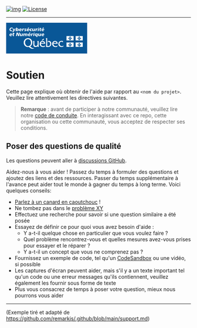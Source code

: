 <!-- ENTETE -->
[![img](https://img.shields.io/badge/Lifecycle-Experimental-339999)](https://www.quebec.ca/gouv/politiques-orientations/vitrine-numeriqc/accompagnement-des-organismes-publics/demarche-conception-services-numeriques)
[![License](https://img.shields.io/badge/Licence-LiLiQ--R-blue)](././LICENCE.md)

---

<div>
    <img src="./images/mcn.png">
</div>
<!-- FIN ENTETE -->


# Soutien

Cette page explique où obtenir de l'aide par rapport au `<nom du projet>`. Veuillez lire attentivement les directives suivantes.

> **Remarque** : avant de participer à notre communauté, veuillez lire notre
> [code de conduite][cc].
> En interagissant avec ce repo, cette organisation ou cette communauté, vous acceptez de
> respecter ses conditions.


## Poser des questions de qualité

Les questions peuvent aller à [discussions GitHub][chat].

Aidez-nous à vous aider !
Passez du temps à formuler des questions et ajoutez des liens et des ressources.
Passer du temps supplémentaire à l'avance peut aider tout le monde à gagner du temps à long terme.
Voici quelques conseils:

* [Parlez à un canard en caoutchouc][rubberduck] !
* Ne tombez pas dans le [problème XY][xy]
* Effectuez une recherche pour savoir si une question similaire a été posée
* Essayez de définir ce pour quoi vous avez besoin d'aide :
     * Y a-t-il quelque chose en particulier que vous voulez faire ?
     * Quel problème rencontrez-vous et quelles mesures avez-vous prises pour essayer
         et le réparer ?
     * Y a-t-il un concept que vous ne comprenez pas ?
* Fournissez un exemple de code, tel qu'un [CodeSandbox][cs] ou une vidéo, si possible
* Les captures d'écran peuvent aider, mais s'il y a un texte important tel qu'un code ou une erreur
     messages qu'ils contiennent, veuillez également les fournir sous forme de texte
* Plus vous consacrez de temps à poser votre question, mieux nous pourrons vous aider

--- 
(Exemple tiré et adapté de https://github.com/remarkjs/.github/blob/main/support.md)

<!-- Définitions -->

[cc]: CODE_OF_CONDUCT.md

[rubberduck]: https://rubberduckdebugging.com

[xy]: https://meta.stackexchange.com/questions/66377/what-is-the-xy-problem/66378#66378

[chat]: https://github.com/cqen-qdce/nom-du-projet/discussions

[cs]: https://codesandbox.io

[contributing]: contributing.md